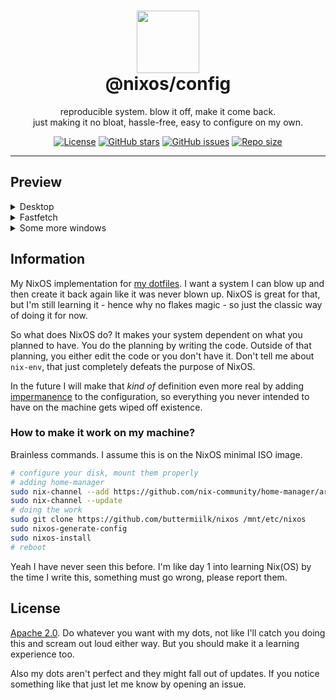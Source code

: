 <h1 align="center"><img src='https://i.imgur.com/HPCj1fT.png' height='100'><br>@nixos/config</br></h1>
<p align="center">reproducible system. blow it off, make it come back.<br>just making it no bloat, hassle-free, easy to configure on my own.</br></p>

<div align="center">

<a href="https://github.com/buttermiilk/nixos/blob/main/LICENSE"><img src="https://img.shields.io/badge/license-Apache_2.0-blue.svg?style=for-the-badge" alt="License"></a>
<a href="https://github.com/buttermiilk/nixos"><img src="https://img.shields.io/github/stars/buttermiilk/nixos.svg?style=for-the-badge" alt="GitHub stars"></a>
<a href="https://github.com/buttermiilk/nixos/issues"><img src="https://img.shields.io/github/issues/buttermiilk/nixos.svg?style=for-the-badge" alt="GitHub issues"></a>
<a href="https://github.com/buttermiilk/nixos"><img src="https://img.shields.io/github/repo-size/buttermiilk/nixos.svg?style=for-the-badge" alt="Repo size"></a>

</div>

---
## Preview
<details>
<summary>Desktop</summary>
<img src=https://i.imgur.com/SH5vCEm.png>
</details>
<details>
<summary>Fastfetch</summary>
<img src=https://i.imgur.com/BeE4kqK.png>
</details>
<details>
<summary>Some more windows</summary>
<img src="https://i.imgur.com/y5ywbxK.png">
</details>

## Information
My NixOS implementation for [my dotfiles](https://github.com/buttermiilk/dotfiles). I want a system I can blow up and then create it back again like it was never blown up. NixOS is great for that, but I'm still learning it - hence why no flakes magic - so just the classic way of doing it for now.

So what does NixOS do? It makes your system dependent on what you planned to have. You do the planning by writing the code. Outside of that planning, you either edit the code or you don't have it. Don't tell me about `nix-env`, that just completely defeats the purpose of NixOS.

In the future I will make that *kind of* definition even more real by adding [impermanence](https://github.com/nix-community/impermanence) to the configuration, so everything you never intended to have on the machine gets wiped off existence.

### How to make it work on my machine?
Brainless commands. I assume this is on the NixOS minimal ISO image.
```sh
# configure your disk, mount them properly
# adding home-manager
sudo nix-channel --add https://github.com/nix-community/home-manager/archive/master.tar.gz home-manager
sudo nix-channel --update
# doing the work
sudo git clone https://github.com/buttermiilk/nixos /mnt/etc/nixos
sudo nixos-generate-config
sudo nixos-install
# reboot
```
Yeah I have never seen this before. I'm like day 1 into learning Nix(OS) by the time I write this, something must go wrong, please report them.

## License
[Apache 2.0](/LICENSE). Do whatever you want with my dots, not like I'll catch you doing this and scream out loud either way. But you should make it a learning experience too.

Also my dots aren't perfect and they might fall out of updates. If you notice something like that just let me know by opening an issue.
